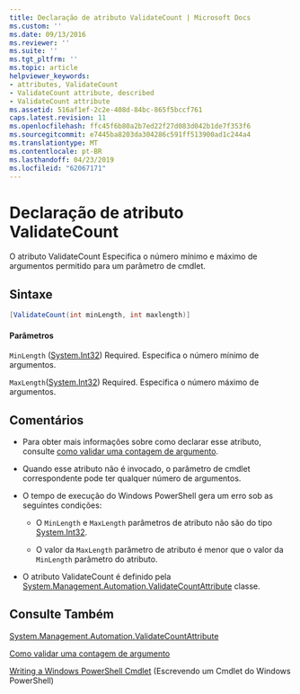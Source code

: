 ```yaml
---
title: Declaração de atributo ValidateCount | Microsoft Docs
ms.custom: ''
ms.date: 09/13/2016
ms.reviewer: ''
ms.suite: ''
ms.tgt_pltfrm: ''
ms.topic: article
helpviewer_keywords:
- attributes, ValidateCount
- ValidateCount attribute, described
- ValidateCount attribute
ms.assetid: 516af1ef-2c2e-408d-84bc-865f5bccf761
caps.latest.revision: 11
ms.openlocfilehash: ffc45f6b80a2b7ed22f27d083d042b1de7f353f6
ms.sourcegitcommit: e7445ba8203da304286c591ff513900ad1c244a4
ms.translationtype: MT
ms.contentlocale: pt-BR
ms.lasthandoff: 04/23/2019
ms.locfileid: "62067171"
---
```

# <a name="validatecount-attribute-declaration"></a>Declaração de atributo ValidateCount

O atributo ValidateCount Especifica o número mínimo e máximo de argumentos permitido para um parâmetro de cmdlet.

## <a name="syntax"></a>Sintaxe

```csharp
[ValidateCount(int minLength, int maxlength)]
```

#### <a name="parameters"></a>Parâmetros

`MinLength` ([System.Int32][]) Required. Especifica o número mínimo de argumentos.

`MaxLength`([System.Int32][]) Required. Especifica o número máximo de argumentos.

## <a name="remarks"></a>Comentários

- Para obter mais informações sobre como declarar esse atributo, consulte [como validar uma contagem de argumento][].

- Quando esse atributo não é invocado, o parâmetro de cmdlet correspondente pode ter qualquer número de argumentos.

- O tempo de execução do Windows PowerShell gera um erro sob as seguintes condições:

    - O `MinLength` e `MaxLength` parâmetros de atributo não são do tipo [System.Int32][].

    - O valor da `MaxLength` parâmetro de atributo é menor que o valor da `MinLength` parâmetro do atributo.

- O atributo ValidateCount é definido pela [System.Management.Automation.ValidateCountAttribute][] classe.

## <a name="see-also"></a>Consulte Também

[System.Management.Automation.ValidateCountAttribute][]

[Como validar uma contagem de argumento][]

[Writing a Windows PowerShell Cmdlet][] (Escrevendo um Cmdlet do Windows PowerShell)

[Como validar uma contagem de argumento]: how-to-validate-an-argument-count.md
[Writing a Windows PowerShell Cmdlet]: writing-a-windows-powershell-cmdlet.md (Escrevendo um Cmdlet do Windows PowerShell)

[System.Int32]: /dotnet/api/System.Int32
[System.Management.Automation.ValidateCountAttribute]: /dotnet/api/System.Management.Automation.ValidateCountAttribute
